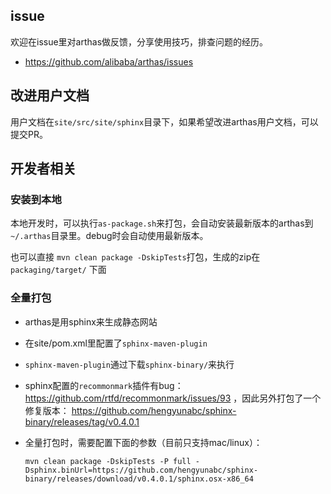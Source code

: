 


## issue

欢迎在issue里对arthas做反馈，分享使用技巧，排查问题的经历。

* https://github.com/alibaba/arthas/issues

## 改进用户文档

用户文档在`site/src/site/sphinx`目录下，如果希望改进arthas用户文档，可以提交PR。

## 开发者相关


### 安装到本地

本地开发时，可以执行`as-package.sh`来打包，会自动安装最新版本的arthas到`~/.arthas`目录里。debug时会自动使用最新版本。

也可以直接 `mvn clean package -DskipTests`打包，生成的zip在 `packaging/target/` 下面

### 全量打包

* arthas是用sphinx来生成静态网站
* 在site/pom.xml里配置了`sphinx-maven-plugin`
* `sphinx-maven-plugin`通过下载`sphinx-binary/`来执行
* sphinx配置的`recommonmark`插件有bug：https://github.com/rtfd/recommonmark/issues/93 ，因此另外打包了一个修复版本： https://github.com/hengyunabc/sphinx-binary/releases/tag/v0.4.0.1
* 全量打包时，需要配置下面的参数（目前只支持mac/linux）：

    ```
    mvn clean package -DskipTests -P full -Dsphinx.binUrl=https://github.com/hengyunabc/sphinx-binary/releases/download/v0.4.0.1/sphinx.osx-x86_64
    ```



